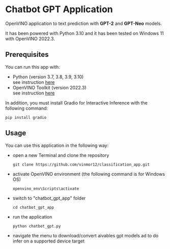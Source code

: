 # Chatbot GPT Application

OpenVINO application to text prediction with **GPT-2** and **GPT-Neo** models.

It has been powered with Python 3.10 and it has been tested on Windows 11 with OpenVINO 2022.3.

Prerequisites
-
You can run this app with:
+ Python (version 3.7, 3.8, 3.9, 3.10)   
  see instruction [here](https://www.python.org/downloads/)
+ OpenVINO Toolkit (version 2022.3)  
  see instruction [here](https://www.intel.com/content/www/us/en/developer/tools/openvino-toolkit/download.html?VERSION=v_2023_2_0&OP_SYSTEM=WINDOWS&DISTRIBUTION=ARCHIVE)

In addition, you must install Gradio for Interactive Inference with the following command:
```
pip install gradio
```

Usage
-
You can use this application in the following way:
+ open a new Terminal and clone the repository
  ```
  git clone https://github.com/vinmor12/classification_app.git
  ```
+ activate OpenVINO environment (the following command is for Windows OS)
  ```
  openvino_env\Scripts\activate
  ```
+ switch to "chatbot_gpt_app" folder
  ```
  cd chatbot_gpt_app
  ```
+ run the application
  ```
  python chatbot_gpt.py
  ```
+ navigate the menu to download/convert aivables gpt models ad to do infer on a supported device target
